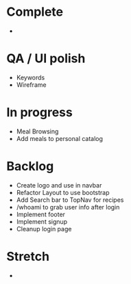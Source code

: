 # Complete
- 

# QA / UI polish
- Keywords
- Wireframe

# In progress
- Meal Browsing
- Add meals to personal catalog

# Backlog
- Create logo and use in navbar
- Refactor Layout to use bootstrap <Container>
- Add Search bar to TopNav for recipes
- /whoami to grab user info after login
- Implement footer
- Implement signup
- Cleanup login page

# Stretch
- 
